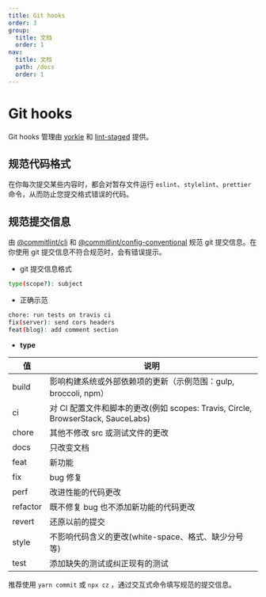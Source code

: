 ```yaml
---
title: Git hooks
order: 3
group:
  title: 文档
  order: 1
nav:
  title: 文档
  path: /docs
  order: 1
---
```


# Git hooks

Git hooks 管理由 [yorkie](https://www.npmjs.com/package/yorkie) 和 [lint-staged](https://www.npmjs.com/package/lint-staged) 提供。

## 规范代码格式

在你每次提交某些内容时，都会对暂存文件运行 `eslint`、`stylelint`、`prettier` 命令，从而防止您提交格式错误的代码。

## 规范提交信息

由 [@commitlint/cli](https://github.com/conventional-changelog/commitlint) 和 [@commitlint/config-conventional](https://github.com/conventional-changelog/commitlint/tree/master/@commitlint/config-conventional) 规范 git 提交信息。在你使用 git 提交信息不符合规范时，会有错误提示。

- git 提交信息格式

```bash
type(scope?): subject
```

- 正确示范

```bash
chore: run tests on travis ci
fix(server): send cors headers
feat(blog): add comment section
```

- **type**

| 值       | 说明                                                                             |
| -------- | -------------------------------------------------------------------------------- |
| build    | 影响构建系统或外部依赖项的更新（示例范围：gulp, broccoli, npm）                  |
| ci       | 对 CI 配置文件和脚本的更改(例如 scopes: Travis, Circle, BrowserStack, SauceLabs) |
| chore    | 其他不修改 src 或测试文件的更改                                                  |
| docs     | 只改变文档                                                                       |
| feat     | 新功能                                                                           |
| fix      | bug 修复                                                                         |
| perf     | 改进性能的代码更改                                                               |
| refactor | 既不修复 bug 也不添加新功能的代码更改                                            |
| revert   | 还原以前的提交                                                                   |
| style    | 不影响代码含义的更改(white-space、格式、缺少分号等)                              |
| test     | 添加缺失的测试或纠正现有的测试                                                   |

推荐使用 `yarn commit` 或 `npx cz` ，通过交互式命令填写规范的提交信息。
